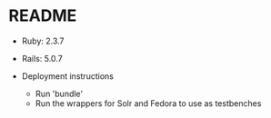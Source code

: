 # README
* Ruby:
2.3.7

* Rails: 5.0.7

* Deployment instructions

    - Run 'bundle'
    - Run the wrappers for Solr and Fedora to use as testbenches
